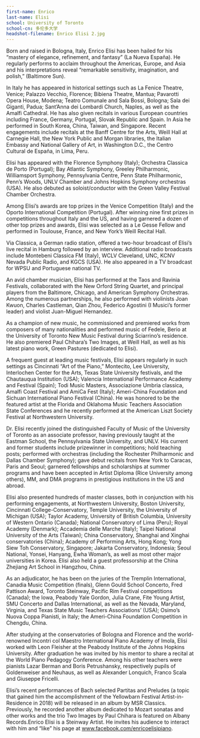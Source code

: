```yaml
---
first-name: Enrico
last-name: Elisi
school: University of Toronto
school-cn: 多伦多大学
headshot-filename: Enrico Elisi 2.jpg
---
```


Born and raised in Bologna, Italy, Enrico Elisi has been hailed for his “mastery of elegance, refinement, and fantasy” (La Nueva España). He regularly performs to acclaim throughout the Americas, Europe, and Asia and his interpretations reveal “remarkable sensitivity, imagination, and polish,” (Baltimore Sun).

In Italy he has appeared in historical settings such as La Fenice Theatre, Venice; Palazzo Vecchio, Florence; Bibiena Theatre, Mantua; Pavarotti Opera House, Modena; Teatro Comunale and Sala Bossi, Bologna; Sala dei Giganti, Padua; Sant’Anna dei Lombardi Church, Naples, as well as the Amalfi Cathedral. He has also given recitals in various European countries including France, Germany, Portugal, Slovak Republic and Spain. In Asia he performed in South Korea, China, Taiwan, and Singapore. Recent engagements include recitals at the Banff Centre for the Arts, Weill Hall at Carnegie Hall, the New York Public and Morgan libraries, the Italian Embassy and National Gallery of Art, in Washington D.C., the Centro Cultural de España, in Lima, Peru.

Elisi has appeared with the Florence Symphony (Italy); Orchestra Classica de Porto (Portugal); Bay Atlantic Symphony, Greeley Philharmonic, Williamsport Symphony, Pennsylvania Centre, Penn State Philharmonic, Penn’s Woods, UNLV Chamber and Johns Hopkins Symphony orchestras (USA). He also debuted as soloist/conductor with the Green Valley Festival Chamber Orchestra.

Among Elisi’s awards are top prizes in the Venice Competition (Italy) and the Oporto International Competition (Portugal). After winning nine first prizes in competitions throughout Italy and the US, and having garnered a dozen of other top prizes and awards, Elisi was selected as a Le Gesse Fellow and performed in Toulouse, France, and New York’s Weill Recital Hall.

Via Classica, a German radio station, offered a two-hour broadcast of Elisi’s live recital in Hamburg followed by an interview. Additional radio broadcasts include Montebeni Classica FM (Italy), WCLV Cleveland, UNC, KCNV Nevada Public Radio, and KGCS (USA). He also appeared in a TV broadcast for WPSU and Portuguese national TV.

An avid chamber musician, Elisi has performed at the Taos and Ravinia Festivals, collaborated with the New Orford String Quartet, and principal players from the Baltimore, Chicago, and American Symphony Orchestras. Among the numerous partnerships, he also performed with violinists Joan Kwuon, Charles Castleman, Qian Zhou, Federico Agostini (I Musici’s former leader) and violist Juan-Miguel Hernandez.

As a champion of new music, he commissioned and premiered works from composers of many nationalities and performed music of Fedele, Berio at the University of Toronto New Music Festival during Sciarrino’s residence. He also premiered Paul Chihara’s Two Images, at Weill Hall, as well as his latest piano work, Green Pastures (dedicated to Elisi).

A frequent guest at leading music festivals, Elisi appears regularly in such settings as Cincinnati “Art of the Piano,” Montecito, Lee University, Interlochen Center for the Arts, Texas State University festivals, and the Chautauqua Institution (USA); Valencia International Performance Academy and Festival (Spain); Todi Music Masters, Associazione Umbria classica, Amalfi Coast Festival and AmiCa Fest (Italy); Ameri-China Foundation and Sichuan International Piano Festival (China). He was honored to be the featured artist at the Florida and Oklahoma Music Teachers Association State Conferences and he recently performed at the American Liszt Society Festival at Northwestern University.

Dr. Elisi recently joined the distinguished Faculty of Music of the University of Toronto as an associate professor, having previously taught at the Eastman School, the Pennsylvania State University, and UNLV. His current and former students include prizewinner in competitions; hold teaching posts; performed with orchestras (including the Rochester Philharmonic and Dallas Chamber Symphony); gave debut recitals from New York to Caracas, Paris and Seoul; garnered fellowships and scholarships at summer programs and have been accepted in Artist Diploma (Rice University among others), MM, and DMA programs in prestigious institutions in the US and abroad.

Elisi also presented hundreds of master classes, both in conjunction with his performing engagements, at Northwestern University, Boston University, Cincinnati College-Conservatory, Temple University, the University of Michigan (USA); Taylor Academy, University of British Columbia, University of Western Ontario (Canada); National Conservatory of Lima (Peru); Royal Academy (Denmark); Accademia delle Marche (Italy); Taipei National University of the Arts (Taiwan); China Conservatory, Shanghai and Xinghai conservatories (China); Academy of Performing Arts, Hong Kong; Yong Siew Toh Conservatory, Singapore; Jakarta Conservatory, Indonesia; Seoul National, Yonsei, Hanyang, Ewha Woman’s, as well as most other major universities in Korea. Elisi also held a guest professorship at the China Zhejiang Art School in Hangzhou, China.

As an adjudicator, he has been on the juries of the Tremplin International, Canadia Music Competition (finals), Glenn Gould School Concerto, Fred Pattison Award, Toronto Steinway, Pacific Rim Festival competitions (Canada); the Iowa, Peabody Yale Gordon, Julia Crane, Fite Young Artist, SMU Concerto and Dallas International, as well as the Nevada, Maryland, Virginia, and Texas State Music Teachers Associations’ (USA); Osimo’s Nuova Coppa Pianisti, in Italy; the Ameri-China Foundation Competition in Chengdu, China.

After studying at the conservatories of Bologna and Florence and the world-renowned Incontri col Maestro International Piano Academy of Imola, Elisi worked with Leon Fleisher at the Peabody Institute of the Johns Hopkins University. After graduation he was invited by his mentor to share a recital at the World Piano Pedagogy Conference. Among his other teachers were pianists Lazar Berman and Boris Petrushansky, respectively pupils of Goldenweiser and Neuhaus, as well as Alexander Lonquich, Franco Scala and Giuseppe Fricelli.

Elisi’s recent performances of Bach selected Partitas and Preludes (a topic that gained him the accomplishment of the Yellowbarn Festival Artist-in-Residence in 2018) will be released in an album by MSR Classics. Previously, he recorded another album dedicated to Mozart sonatas and other works and the trio Two Images by Paul Chihara is featured on Albany Records.Enrico Elisi is a Steinway Artist. He invites his audience to interact with him and “like” his page at www.facebook.com/enricoelisipiano.